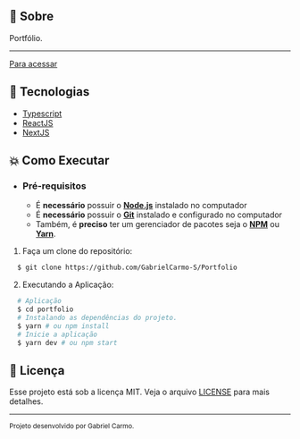 ## :bookmark: Sobre

Portfólio.

<hr />

<a href="https://portfolio-ashen-omega.vercel.app/" align="center">Para acessar</a>

## :rocket: Tecnologias

- [Typescript](https://www.typescriptlang.org/)
- [ReactJS](https://reactjs.org/)
- [NextJS](https://nextjs.org/)

## :boom: Como Executar

- ### **Pré-requisitos**

  - É **necessário** possuir o **[Node.js](https://nodejs.org/en/)** instalado no computador
  - É **necessário** possuir o **[Git](https://git-scm.com/)** instalado e configurado no computador
  - Também, é **preciso** ter um gerenciador de pacotes seja o **[NPM](https://www.npmjs.com/)** ou **[Yarn](https://yarnpkg.com/)**.

1. Faça um clone do repositório:

```sh
  $ git clone https://github.com/GabrielCarmo-S/Portfolio
```

2. Executando a Aplicação:

```sh
  # Aplicação
  $ cd portfolio
  # Instalando as dependências do projeto.
  $ yarn # ou npm install
  # Inicie a aplicação
  $ yarn dev # ou npm start
```

## :memo: Licença

Esse projeto está sob a licença MIT. Veja o arquivo [LICENSE](LICENSE.md) para mais detalhes.

---

<sup>Projeto desenvolvido por Gabriel Carmo.</sup>
